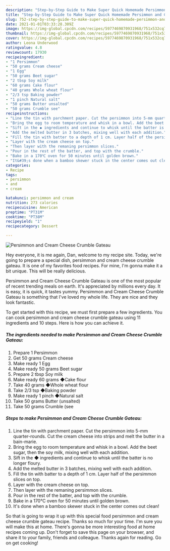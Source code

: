 ```yaml
---
description: "Step-by-Step Guide to Make Super Quick Homemade Persimmon and Cream Cheese Crumble Gateau"
title: "Step-by-Step Guide to Make Super Quick Homemade Persimmon and Cream Cheese Crumble Gateau"
slug: 752-step-by-step-guide-to-make-super-quick-homemade-persimmon-and-cream-cheese-crumble-gateau
date: 2021-01-01T03:33:28.309Z
image: https://img-global.cpcdn.com/recipes/5977469870931968/751x532cq70/persimmon-and-cream-cheese-crumble-gateau-recipe-main-photo.jpg
thumbnail: https://img-global.cpcdn.com/recipes/5977469870931968/751x532cq70/persimmon-and-cream-cheese-crumble-gateau-recipe-main-photo.jpg
cover: https://img-global.cpcdn.com/recipes/5977469870931968/751x532cq70/persimmon-and-cream-cheese-crumble-gateau-recipe-main-photo.jpg
author: Leona Underwood
ratingvalue: 4.8
reviewcount: 17930
recipeingredient:
- "1 Persimmon"
- "50 grams Cream cheese"
- "1 Egg"
- "50 grams Beet sugar"
- "2 tbsp Soy milk"
- "60 grams Cake flour"
- "40 grams Whole wheat flour"
- "2/3 tsp Baking powder"
- "1 pinch Natural salt"
- "50 grams Butter unsalted"
- "50 grams Crumble see"
recipeinstructions:
- "Line the tin with parchment paper. Cut the persimmon into 5-mm quarter-rounds. Cut the cream cheese into strips and melt the butter in a bain-marie."
- "Bring the egg to room temperature and whisk in a bowl. Add the beet sugar, then the soy milk, mixing well with each addition."
- "Sift in the ◆ ingredients and continue to whisk until the batter is no longer floury."
- "Add the melted butter in 3 batches, mixing well with each addition."
- "Fill the tin with batter to a depth of 1 cm. Layer half of the persimmon slices on top."
- "Layer with the cream cheese on top."
- "Then layer with the remaning persimmon slices."
- "Pour in the rest of the batter, and top with the crumble."
- "Bake in a 170℃ oven for 50 minutes until golden brown."
- "It&#39;s done when a bamboo skewer stuck in the center comes out clean!"
categories:
- Recipe
tags:
- persimmon
- and
- cream

katakunci: persimmon and cream 
nutrition: 273 calories
recipecuisine: American
preptime: "PT31M"
cooktime: "PT38M"
recipeyield: "1"
recipecategory: Dessert

---
```



![Persimmon and Cream Cheese Crumble Gateau](https://img-global.cpcdn.com/recipes/5977469870931968/751x532cq70/persimmon-and-cream-cheese-crumble-gateau-recipe-main-photo.jpg)

Hey everyone, it is me again, Dan, welcome to my recipe site. Today, we're going to prepare a special dish, persimmon and cream cheese crumble gateau. It is one of my favorites food recipes. For mine, I'm gonna make it a bit unique. This will be really delicious.

Persimmon and Cream Cheese Crumble Gateau is one of the most popular of recent trending meals on earth. It's appreciated by millions every day. It is easy, it is quick, it tastes yummy. Persimmon and Cream Cheese Crumble Gateau is something that I've loved my whole life. They are nice and they look fantastic.




To get started with this recipe, we must first prepare a few ingredients. You can cook persimmon and cream cheese crumble gateau using 11 ingredients and 10 steps. Here is how you can achieve it.

<!--inarticleads1-->

##### The ingredients needed to make Persimmon and Cream Cheese Crumble Gateau:

1. Prepare 1 Persimmon
1. Get 50 grams Cream cheese
1. Make ready 1 Egg
1. Make ready 50 grams Beet sugar
1. Prepare 2 tbsp Soy milk
1. Make ready 60 grams ◆Cake flour
1. Take 40 grams ◆Whole wheat flour
1. Take 2/3 tsp ◆Baking powder
1. Make ready 1 pinch ◆Natural salt
1. Take 50 grams Butter (unsalted)
1. Take 50 grams Crumble (see




<!--inarticleads2-->

##### Steps to make Persimmon and Cream Cheese Crumble Gateau:

1. Line the tin with parchment paper. Cut the persimmon into 5-mm quarter-rounds. Cut the cream cheese into strips and melt the butter in a bain-marie.
1. Bring the egg to room temperature and whisk in a bowl. Add the beet sugar, then the soy milk, mixing well with each addition.
1. Sift in the ◆ ingredients and continue to whisk until the batter is no longer floury.
1. Add the melted butter in 3 batches, mixing well with each addition.
1. Fill the tin with batter to a depth of 1 cm. Layer half of the persimmon slices on top.
1. Layer with the cream cheese on top.
1. Then layer with the remaning persimmon slices.
1. Pour in the rest of the batter, and top with the crumble.
1. Bake in a 170℃ oven for 50 minutes until golden brown.
1. It&#39;s done when a bamboo skewer stuck in the center comes out clean!




So that is going to wrap it up with this special food persimmon and cream cheese crumble gateau recipe. Thanks so much for your time. I'm sure you will make this at home. There's gonna be more interesting food at home recipes coming up. Don't forget to save this page on your browser, and share it to your family, friends and colleague. Thanks again for reading. Go on get cooking!
